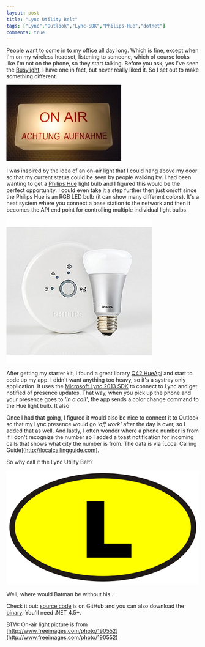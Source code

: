 ```yaml
--- 
layout: post
title: "Lync Utility Belt"
tags: ["Lync","Outlook","Lync-SDK","Philips-Hue","dotnet"]
comments: true
---
```


People want to come in to my office all day long. Which is fine, except when I'm on my wireless headset, listening to someone, which of course looks like I'm not on the phone, so they start talking.
Before you ask, yes I've seen the [Busylight](http://www.busylight.com/), I have one in fact, but never really liked it. So I set out to make something different. 

![On-air light](/assets/images/on-air-light.jpg)

I was inspired by the idea of an on-air light that I could hang above my door so that my current status could be seen by people walking by. I had been wanting to get a [Philips Hue](http://meethue.com) light bulb and I figured this would be the perfect opportunity. I could even take it a step further then just on/off since the Philips Hue is an RGB LED bulb (it can show many different colors). It's a neat system where you connect a base station to the network and then it becomes the API end point for controlling multiple individual light bulbs.

![Philips Hue light bulb](/assets/images/hue-bulb.jpg)

After getting my starter kit, I found a great library [Q42.HueApi](https://github.com/Q42/Q42.HueApi) and start to code up my app. I didn't want anything too heavy, so it's a systray only application. It uses the [Microsoft Lync 2013 SDK](http://www.microsoft.com/en-us/download/details.aspx?id=36824) to connect to Lync and get notified of presence updates. That way, when you pick up the phone and your presence goes to _'in a call'_, the app sends a color change command to the Hue light bulb. It also 

Once I had that going, I figured it would also be nice to connect it to Outlook so that my Lync presence would go _'off work'_ after the day is over, so I added that as well. And lastly, I often wonder where a phone number is from if I don't recognize the number so I added a toast notification for incoming calls that shows what city the number is from. The data is via [Local Calling Guide](http://localcallingguide.com].

So why call it the Lync Utility Belt?

![Lync Utility Belt logo](/assets/images/lyncutilitybelt-logo.png)

Well, where would Batman be without his...

Check it out: [source code](https://github.com/pvaillant/LyncUtilityBelt) is on GitHub and you can also download the [binary](https://github.com/pvaillant/LyncUtilityBelt/releases/download/v1.0.0/LyncUtilityBelt-1.0.0.zip). You'll need .NET 4.5+.

BTW: On-air light picture is from [http://www.freeimages.com/photo/190552](http://www.freeimages.com/photo/190552)